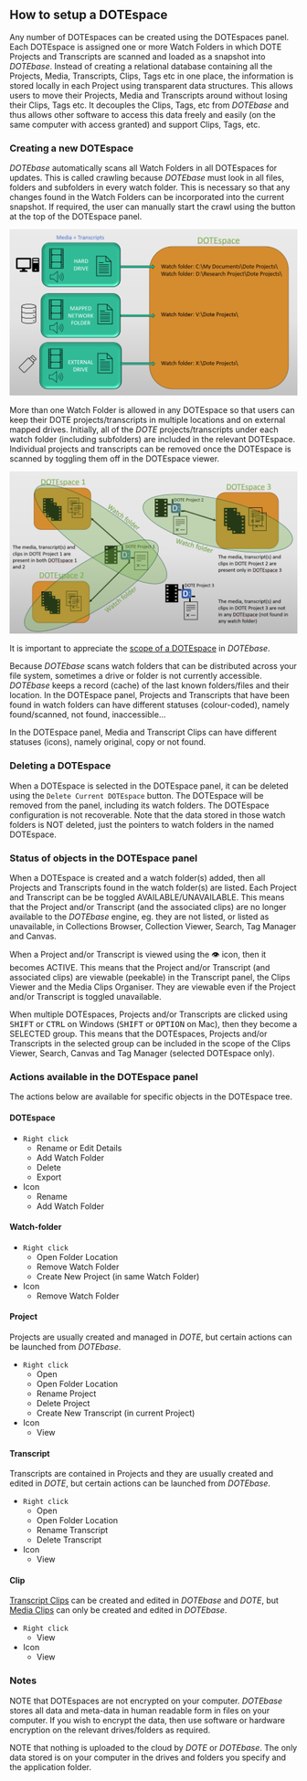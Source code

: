 ## How to setup a DOTEspace

Any number of DOTEspaces can be created using the DOTEspaces panel.
Each DOTEspace is assigned one or more Watch Folders in which DOTE Projects and Transcripts are scanned and loaded as a snapshot into _DOTEbase_.
Instead of creating a relational database containing all the Projects, Media, Transcripts, Clips, Tags etc in one place, the information is stored locally in each Project using transparent data structures.
This allows users to move their Projects, Media and Transcripts around without losing their Clips, Tags etc.
It decouples the Clips, Tags, etc from _DOTEbase_ and thus allows other software to access this data freely and easily (on the same computer with access granted) and support Clips, Tags, etc.

### Creating a new DOTEspace

_DOTEbase_ automatically scans all Watch Folders in all DOTEspaces for updates.
This is called crawling because _DOTEbase_ must look in all files, folders and subfolders in every watch folder.
This is necessary so that any changes found in the Watch Folders can be incorporated into the current snapshot.
If required, the user can manually start the crawl using the button at the top of the DOTEspace panel.

[![DOTE clipping](images/dotespace/create-dotespace.png)](images/dotespace/create-dotespace.png)

More than one Watch Folder is allowed in any DOTEspace so that users can keep their DOTE projects/transcripts in multiple locations and on external mapped drives.
Initially, all of the _DOTE_ projects/transcripts under each watch folder (including subfolders) are included in the relevant DOTEspace.
Individual projects and transcripts can be removed once the DOTEspace is scanned by toggling them off in the DOTEspace viewer.

[![DOTE clipping](images/dotespace/watch-folders.png)](images/dotespace/watch-folders.png)

It is important to appreciate the [scope of a DOTEspace](scope.md) in _DOTEbase_.

Because _DOTEbase_ scans watch folders that can be distributed across your file system, sometimes a drive or folder is not currently accessible.
_DOTEbase_ keeps a record (cache) of the last known folders/files and their location.
In the DOTEspace panel, Projects and Transcripts that have been found in watch folders can have different statuses (colour-coded), namely found/scanned, not found, inaccessible...

In the DOTEspace panel, Media and Transcript Clips can have different statuses (icons), namely original, copy or not found.

### Deleting a DOTEspace

When a DOTEspace is selected in the DOTEspace panel, it can be deleted using the `Delete Current DOTEspace` button.
The DOTEspace will be removed from the panel, including its watch folders.
The DOTEspace configuration is not recoverable.
Note that the data stored in those watch folders is NOT deleted, just the pointers to watch folders in the named DOTEspace.

### Status of objects in the DOTEspace panel

When a DOTEspace is created and a watch folder(s) added, then all Projects and Transcripts found in the watch folder(s) are listed.
Each Project and Transcript can be be toggled AVAILABLE/UNAVAILABLE.
This means that the Project and/or Transcript (and the associated clips) are no longer available to the _DOTEbase_ engine, eg. they are not listed, or listed as unavailable, in Collections Browser, Collection Viewer, Search, Tag Manager and Canvas.

When a Project and/or Transcript is viewed using the :eye: icon, then it becomes ACTIVE.
This means that the Project and/or Transcript (and associated clips) are viewable (peekable) in the Transcript panel, the Clips Viewer and the Media Clips Organiser.
They are viewable even if the Project and/or Transcript is toggled unavailable.

When multiple DOTEspaces, Projects and/or Transcripts are clicked using <kbd>SHIFT</kbd> or <kbd>CTRL</kbd> on Windows (<kbd>SHIFT</kbd> or <kbd>OPTION</kbd> on Mac), then they become a SELECTED group.
This means that the DOTEspaces, Projects and/or Transcripts in the selected group can be included in the scope of the Clips Viewer, Search, Canvas and Tag Manager (selected DOTEspace only).

### Actions available in the DOTEspace panel

The actions below are available for specific objects in the DOTEspace tree.

#### DOTEspace

- `Right click`
    - Rename or Edit Details
    - Add Watch Folder
    - Delete
    - Export
- Icon
    - Rename
    - Add Watch Folder

#### Watch-folder

- `Right click`
    - Open Folder Location
    - Remove Watch Folder
    - Create New Project (in same Watch Folder)
- Icon
    - Remove Watch Folder

#### Project

Projects are usually created and managed in _DOTE_, but certain actions can be launched from _DOTEbase_.

- `Right click`
    - Open
    - Open Folder Location
    - Rename Project
    - Delete Project
    - Create New Transcript (in current Project)
- Icon
    - View

#### Transcript

Transcripts are contained in Projects and they are usually created and edited in _DOTE_, but certain actions can be launched from _DOTEbase_.

- `Right click`
    - Open
    - Open Folder Location
    - Rename Transcript
    - Delete Transcript
- Icon
    - View

#### Clip

[Transcript Clips](transcript-clip.md) can be created and edited in _DOTEbase_ and _DOTE_, but [Media Clips](media-clip.md) can only be created and edited in _DOTEbase_.

- `Right click`
    - View
- Icon
    - View

### Notes

NOTE that DOTEspaces are not encrypted on your computer.
_DOTEbase_ stores all data and meta-data in human readable form in files on your computer.
If you wish to encrypt the data, then use software or hardware encryption on the relevant drives/folders as required.

NOTE that nothing is uploaded to the cloud by _DOTE_ or _DOTEbase_.
The only data stored is on your computer in the drives and folders you specify and the application folder.
